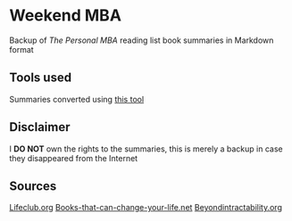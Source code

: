 # Weekend MBA 
Backup of *The Personal MBA* reading list book summaries in Markdown format

## Tools used
Summaries converted using [this tool](https://www.browserling.com/tools/html-to-markdown)

## Disclaimer
I **DO NOT** own the rights to the summaries, this is merely a backup in case they disappeared from the Internet

## Sources
[Lifeclub.org](https://lifeclub.org/)
[Books-that-can-change-your-life.net](https://books-that-can-change-your-life.net/)
[Beyondintractability.org](https://www.beyondintractability.org/)
